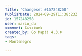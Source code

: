 ```yaml
---
Title: 'Changeset #157248258'
PublishDate: 2024-09-29T11:38:23Z
id: 157248258
user: mario_du
comment: Sitzbank
created_by: Go Map!! 4.3.0
tags:
- Montenegro

---
```

